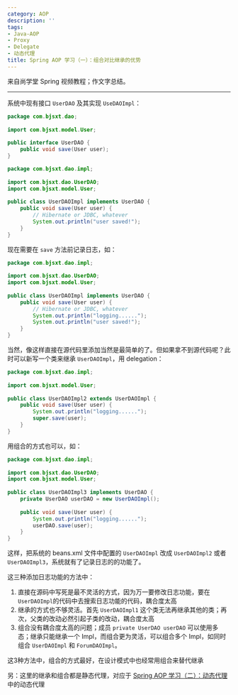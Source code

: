 ```yaml
---
category: AOP
description: ''
tags:
- Java-AOP
- Proxy
- Delegate
- 动态代理
title: Spring AOP 学习（一）：组合对比继承的优势
---
```


来自尚学堂 Spring 视频教程；作文字总结。

---

系统中现有接口 `UserDAO` 及其实现 `UseDAOImpl`：

```java
package com.bjsxt.dao;  
  
import com.bjsxt.model.User;  
  
public interface UserDAO {  
	public void save(User user);  
}  
```

```java
package com.bjsxt.dao.impl;  
  
import com.bjsxt.dao.UserDAO;  
import com.bjsxt.model.User;  
  
public class UserDAOImpl implements UserDAO {  
	public void save(User user) {     
		// Hibernate or JDBC, whatever
		System.out.println("user saved!");  
	}  
}  
```

现在需要在 `save` 方法前记录日志，如：

```java
package com.bjsxt.dao.impl;  
  
import com.bjsxt.dao.UserDAO;  
import com.bjsxt.model.User;  
  
public class UserDAOImpl implements UserDAO {  
	public void save(User user) {     
		// Hibernate or JDBC, whatever
		System.out.println("logging......");  
		System.out.println("user saved!");  
	}  
}  
```

当然，像这样直接在源代码里添加当然是最简单的了。但如果拿不到源代码呢？此时可以新写一个类来继承 `UserDAOImpl`，用 delegation：

```java
package com.bjsxt.dao.impl;  
  
import com.bjsxt.model.User;  
  
public class UserDAOImpl2 extends UserDAOImpl {  
	public void save(User user) {  
		System.out.println("logging......");  
		super.save(user);     
	}  
}  
```

用组合的方式也可以，如：

```java
package com.bjsxt.dao.impl;  
  
import com.bjsxt.dao.UserDAO;  
import com.bjsxt.model.User;  
  
public class UserDAOImpl3 implements UserDAO {    
	private UserDAO userDAO = new UserDAOImpl();  
	  
	public void save(User user) {     
		System.out.println("logging......");  
		userDAO.save(user);   
	}  
}  
```

这样，把系统的 beans.xml 文件中配置的 `UserDAOImpl` 改成 `UserDAOImpl2` 或者 `UserDAOImpl3`，系统就有了记录日志的的功能了。  

这三种添加日志功能的方法中：

1. 直接在源码中写死是最不灵活的方式，因为万一要修改日志功能，要在 `UserDAOImpl`的代码中去搜索日志功能的代码，耦合度太高
2. 继承的方式也不够灵活。首先 `UserDAOImpl1` 这个类无法再继承其他的类；再次，父类的改动必然引起子类的改动，耦合度太高
3. 组合没有耦合度太高的问题；成员 `private UserDAO userDAO` 可以使用多态；继承只能继承一个 Impl，而组合更为灵活，可以组合多个 Impl，如同时组合 `UserDAOImpl` 和 `ForumDAOImpl`。

这3种方法中，组合的方式最好，在设计模式中也经常用组合来替代继承

另：这里的继承和组合都是静态代理，对应于 [Spring AOP 学习（二）：动态代理](/aop/2010/07/28/learning-spring-aop-part-2-dynamic-proxy) 中的动态代理